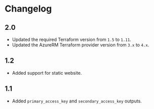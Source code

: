 # Changelog

## 2.0
* Updated the required Terraform version from `1.5` to `1.11`.
* Updated the AzureRM Terraform provider version from `3.x` to `4.x`.

## 1.2
* Added support for static website.

## 1.1
* Added `primary_access_key` and `secondary_access_key` outputs.
